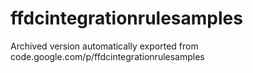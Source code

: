 # ffdcintegrationrulesamples

Archived version automatically exported from code.google.com/p/ffdcintegrationrulesamples
